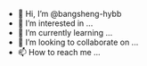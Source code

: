 - 👋 Hi, I’m @bangsheng-hybb
- 👀 I’m interested in ...
- 🌱 I’m currently learning ...
- 💞️ I’m looking to collaborate on ...
- 📫 How to reach me ...

<!---
bangsheng-hybb/bangsheng-hybb is a ✨ special ✨ repository because its `README.md` (this file) appears on your GitHub profile.
You can click the Preview link to take a look at your changes.
--->
